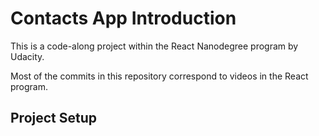<!-- ### `yarn test` -->

<!-- See the section about [running tests](https://facebook.github.io/create-react-app/docs/running-tests) for more information. -->

# Contacts App Introduction

This is a code-along project within the React Nanodegree program by Udacity.

Most of the commits in this repository correspond to videos in the React program.

## Project Setup

<!-- * clone the Project - `git clone https://github.com/udacity/reactnd-contacts-complete.git`
* install the dependencies - `npm install` -->
